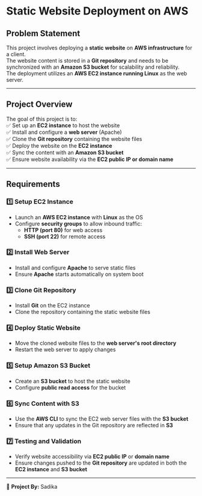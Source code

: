 # Static Website Deployment on AWS 

## Problem Statement  

This project involves deploying a **static website** on **AWS infrastructure** for a client.  
The website content is stored in a **Git repository** and needs to be synchronized with an **Amazon S3 bucket** for scalability and reliability.  
The deployment utilizes an **AWS EC2 instance running Linux** as the web server.  

---

## Project Overview  

The goal of this project is to:  
✅ Set up an **EC2 instance** to host the website  
✅ Install and configure a **web server** (Apache)  
✅ Clone the **Git repository** containing the website files  
✅ Deploy the website on the **EC2 instance**  
✅ Sync the content with an **Amazon S3 bucket**  
✅ Ensure website availability via the **EC2 public IP or domain name**  

---

## Requirements  

### 1️⃣ Setup EC2 Instance  
- Launch an **AWS EC2 instance** with **Linux** as the OS  
- Configure **security groups** to allow inbound traffic:  
  - **HTTP (port 80)** for web access  
  - **SSH (port 22)** for remote access  

### 2️⃣ Install Web Server  
- Install and configure **Apache** to serve static files  
- Ensure **Apache** starts automatically on system boot  

### 3️⃣ Clone Git Repository  
- Install **Git** on the EC2 instance  
- Clone the repository containing the static website files  

### 4️⃣ Deploy Static Website  
- Move the cloned website files to the **web server's root directory**  
- Restart the web server to apply changes  

### 5️⃣ Setup Amazon S3 Bucket  
- Create an **S3 bucket** to host the static website  
- Configure **public read access** for the bucket  

### 6️⃣ Sync Content with S3  
- Use the **AWS CLI** to sync the EC2 web server files with the **S3 bucket**  
- Ensure that any updates in the Git repository are reflected in **S3**  

### 7️⃣ Testing and Validation  
- Verify website accessibility via **EC2 public IP** or **domain name**  
- Ensure changes pushed to the **Git repository** are updated in both the **EC2 instance** and **S3 bucket**  

---

🎯 **Project By:** Sadika
